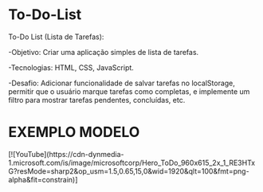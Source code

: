 # To-Do-List

To-Do List (Lista de Tarefas):

-Objetivo: Criar uma aplicação simples de lista de tarefas.

-Tecnologias: HTML, CSS, JavaScript.

-Desafio: Adicionar funcionalidade de salvar tarefas no localStorage, permitir que o usuário marque tarefas como completas, e implemente um filtro para mostrar tarefas pendentes, concluídas, etc.


<h1>EXEMPLO MODELO</h1>
[![YouTube](https://cdn-dynmedia-1.microsoft.com/is/image/microsoftcorp/Hero_ToDo_960x615_2x_1_RE3HTxG?resMode=sharp2&op_usm=1.5,0.65,15,0&wid=1920&qlt=100&fmt=png-alpha&fit=constrain)]
